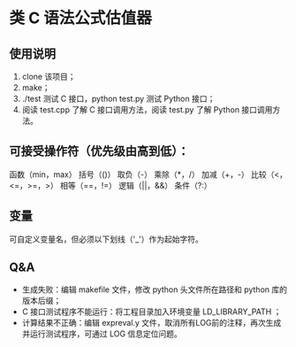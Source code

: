 # 类 C 语法公式估值器

## 使用说明

1. clone 该项目；
2. make；
3. ./test 测试 C 接口，python test.py 测试 Python 接口；
4. 阅读 test.cpp 了解 C 接口调用方法，阅读 test.py 了解 Python 接口调用方法。

## 可接受操作符（优先级由高到低）：

函数（min，max）
括号（()）
取负（-）
乘除（*，/）
加减（+，-）
比较（<，<=，>=，>）
相等（==，!=）
逻辑（||，&&）
条件（?:）

## 变量

可自定义变量名，但必须以下划线（'_'）作为起始字符。

## Q&A

* 生成失败：编辑 makefile 文件，修改 python 头文件所在路径和 python 库的版本后缀；
* C 接口测试程序不能运行：将工程目录加入环境变量 LD_LIBRARY_PATH ；
* 计算结果不正确：编辑 expreval.y 文件，取消所有LOG前的注释，再次生成并运行测试程序，可通过 LOG 信息定位问题。
